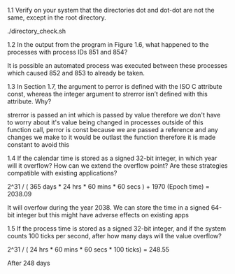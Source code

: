 1.1 Verify on your system that the directories dot and dot-dot are not the same, except in the
root directory.

./directory_check.sh

1.2 In the output from the program in Figure 1.6, what happened to the processes with process
IDs 851 and 854?

It is possible an automated process was executed between these processes which caused 852 and 853 to 
already be taken.

1.3 In Section 1.7, the argument to perror is defined with the ISO C attribute const, whereas
the integer argument to strerror isn’t defined with this attribute. Why?

strerror is passed an int which is passed by value therefore we don't have to worry about it's value
being changed in processes outside of this function call, perror is const because we are passed a reference 
and any changes we make to it would be outlast the function therefore it is made constant to avoid this

1.4 If the calendar time is stored as a signed 32-bit integer, in which year will it overflow? How
can we extend the overflow point? Are these strategies compatible with existing
applications?

2^31 / ( 365 days * 24 hrs * 60 mins * 60 secs ) + 1970 (Epoch time) = 2038.09

It will overfow during the year 2038.
We can store the time in a signed 64-bit integer but this might have adverse effects on existing apps

1.5 If the process time is stored as a signed 32-bit integer, and if the system counts 100 ticks per
second, after how many days will the value overflow?

2^31 / ( 24 hrs * 60 mins * 60 secs * 100 ticks) = 248.55

After 248 days

